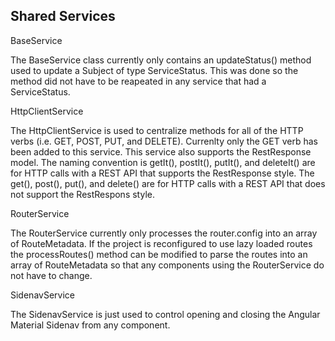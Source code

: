 ## Shared Services

BaseService

The BaseService class currently only contains an updateStatus() method used to update a Subject of type ServiceStatus. This was done so the method did not have to be reapeated in any service that had a ServiceStatus.

HttpClientService

The HttpClientService is used to centralize methods for all of the HTTP verbs (i.e. GET, POST, PUT, and DELETE). Currenlty only the GET verb has been added to this service. This service also supports the RestResponse model. The naming convention is getIt(), postIt(), putIt(), and deleteIt() are for HTTP calls with a REST API that supports the RestResponse style. The get(), post(), put(), and delete() are for HTTP calls with a REST API that does not support the RestRespons style. 

RouterService

The RouterService currently only processes the router.config into an array of RouteMetadata. If the project is reconfigured to use lazy loaded routes the processRoutes() method can be modified to parse the routes into an array of RouteMetadata so that any components using the RouterService do not have to change. 

SidenavService

The SidenavService is just used to control opening and closing the Angular Material Sidenav from any component. 
